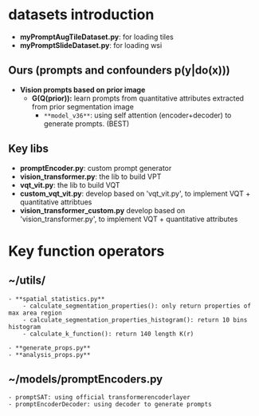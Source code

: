 # datasets introduction
- **myPromptAugTileDataset.py**: for loading tiles
- **myPromptSlideDataset.py**: for loading wsi

## Ours (prompts and confounders p(y|do(x)))
- **Vision prompts based on prior image**
    - **G(Q(prior)):** learn prompts from quantitative attributes extracted from prior segmentation image
        - `**model_v36**`: using self attention (encoder+decoder) to generate prompts. (BEST)


## Key libs
- **promptEncoder.py**: custom prompt generator
- **vision_transformer.py**: the lib to build VPT
- **vqt_vit.py**: the lib to build VQT
- **custom_vqt_vit.py**: develop based on 'vqt_vit.py', to implement VQT + quantitative attribtues
- **vision_transformer_custom.py** develop based on 'vision_transformer.py', to implement VQT + quantitative attributes


# Key function operators
## ~/utils/
    - **spatial_statistics.py**
        - calculate_segmentation_properties(): only return properties of max area region
        - calculate_segmentation_properties_histogram(): return 10 bins histogram
        - calculate_k_function(): return 140 length K(r)

    - **generate_props.py**
    - **analysis_props.py**



## ~/models/promptEncoders.py
    - promptSAT: using official transformerencoderlayer
    - promptEncoderDecoder: using decoder to generate prompts
    



 
